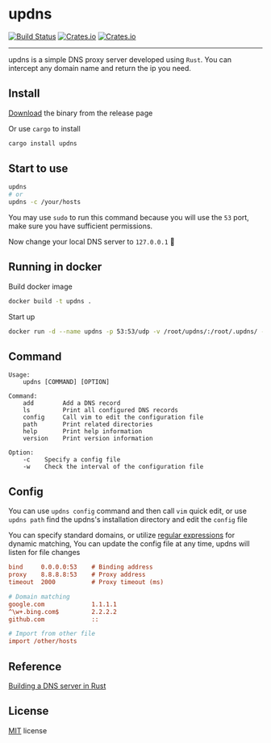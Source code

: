 

# updns

[![Build Status](https://img.shields.io/travis/wyhaya/updns.svg?style=flat-square)](https://travis-ci.org/wyhaya/updns)
[![Crates.io](https://img.shields.io/crates/v/updns.svg?style=flat-square)](https://crates.io/crates/updns)
[![Crates.io](https://img.shields.io/crates/l/updns.svg?style=flat-square)](https://github.com/wyhaya/updns/blob/master/LICENSE)

---

updns is a simple DNS proxy server developed using `Rust`. You can intercept any domain name and return the ip you need.

## Install

[Download](https://github.com/wyhaya/updns/releases) the binary from the release page

Or use `cargo` to install

```bash
cargo install updns
```

## Start to use

```bash
updns
# or
updns -c /your/hosts
```

You may use `sudo` to run this command because you will use the `53` port, make sure you have sufficient permissions.

Now change your local DNS server to `127.0.0.1` 🚀

## Running in docker

Build docker image
```bash
docker build -t updns .
```

Start up
```bash
docker run -d --name updns -p 53:53/udp -v /root/updns/:/root/.updns/ --restart always updns
```

## Command

```
Usage:
    updns [COMMAND] [OPTION]
            
Command:
    add        Add a DNS record
    ls         Print all configured DNS records
    config     Call vim to edit the configuration file
    path       Print related directories
    help       Print help information
    version    Print version information

Option:
    -c    Specify a config file
    -w    Check the interval of the configuration file
```

## Config

You can use `updns config` command and then call `vim` quick edit, or use `updns path` find the updns's installation directory and edit the `config` file

You can specify standard domains, or utilize [regular expressions](https://rustexp.lpil.uk "rustexp") for dynamic matching, 
You can update the config file at any time, updns will listen for file changes

```ini
bind     0.0.0.0:53    # Binding address
proxy    8.8.8.8:53    # Proxy address
timeout  2000          # Proxy timeout (ms)

# Domain matching
google.com             1.1.1.1
^\w+.bing.com$         2.2.2.2
github.com             ::

# Import from other file
import /other/hosts
```

## Reference

[Building a DNS server in Rust](https://github.com/EmilHernvall/dnsguide)

## License

[MIT](./LICENSE) license
